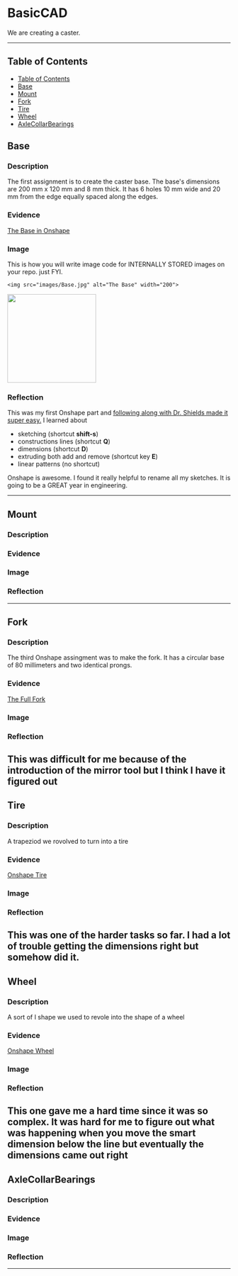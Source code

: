 # BasicCAD

We are creating a caster.

---
## Table of Contents
* [Table of Contents](#Table-of-Contents)
* [Base](#Base)
* [Mount](#Mount)
* [Fork](#Fork)
* [Tire](#Tire)
* [Wheel](#Wheel)
* [AxleCollarBearings](#AxleCollarBearings)

## Base

### Description

The first assignment is to create the caster base.  The base's dimensions are 200 mm x 120 mm and 8 mm thick.  It has 6 holes 10 mm wide and 20 mm from the edge equally spaced along the edges.

### Evidence
[The Base in Onshape](https://cvilleschools.onshape.com/documents/0d70f655203ca304cb3c5b7d/w/f55603f962f6fc74f5548a68/e/41d730c570a8d75fce9f51b6)

### Image
This is how you will write image code for INTERNALLY STORED images on your repo.   just FYI.
~~~
<img src="images/Base.jpg" alt="The Base" width="200">
~~~
<img src="https://github.com/OneCHSEngr/BasicCAD/blob/master/images/Base.jpg" width="200">

### Reflection

This was my first Onshape part and [following along with Dr. Shields made it super easy.](https://www.youtube.com/watch?v=93BFUD-HAG8&feature=emb_title&scrlybrkr=5670f0b4)  I learned about 
* sketching (shortcut **shift-s**)
* constructions lines (shortcut **Q**)
* dimensions (shortcut **D**)
* extruding both add and remove (shortcut key **E**)
* linear patterns (no shortcut)

Onshape is awesome.  I found it really helpful to rename all my sketches.  It is going to be a GREAT year in engineering.

---


## Mount

### Description

### Evidence

### Image

### Reflection

---


## Fork

### Description
The third Onshape assingment was to make the fork. It has a circular base of 80 millimeters and two identical prongs.
### Evidence
[The Full Fork](https://cvilleschools.onshape.com/documents/25c4cb4b1a5337e5e5844fdf/w/47679b46742962c05fa6b1e4/e/423d1a3a797de42c3bad77b7)
### Image

### Reflection

This was difficult for me because of the introduction of the mirror tool but I think I have it figured out
---


## Tire

### Description
A trapeziod we rovolved to turn into a tire
### Evidence
[Onshape Tire](https://cvilleschools.onshape.com/documents/9a048b9a6dd8dd88710b13e3/w/0ced163be124f05c75a8458a/e/95116ffa1afd32593e0464d6)
### Image

### Reflection
This was one of the harder tasks so far. I had a lot of trouble getting the dimensions right but somehow did it.
---


## Wheel

### Description
A sort of I shape we used to revole into the shape of a wheel
### Evidence
[Onshape Wheel](https://cvilleschools.onshape.com/documents/d57a99365cc12a9ce01e05ad/w/08ade223c582022779ee3271/e/bf6af9495712ed3fb2ee178e)
### Image

### Reflection
This one gave me a hard time since it was so complex. It was hard for me to figure out what was happening when you move the smart dimension below the line but eventually the dimensions came out right
---


## AxleCollarBearings

### Description

### Evidence

### Image

### Reflection

---
